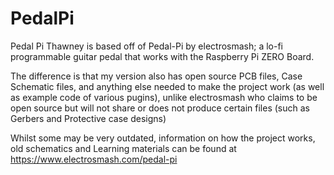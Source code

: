 # PedalPi
Pedal Pi Thawney is based off of Pedal-Pi by electrosmash; a lo-fi programmable guitar pedal that works with the Raspberry Pi ZERO Board. 

The difference is that my version also has open source PCB files, Case Schematic files, and anything else needed to make the project work (as well as example code of various pugins), unlike electrosmash who claims to be open source but will not share or does not produce certain files (such as Gerbers and Protective case designs)

Whilst some may be very outdated, information on how the project works, old schematics and Learning materials can be found at https://www.electrosmash.com/pedal-pi
